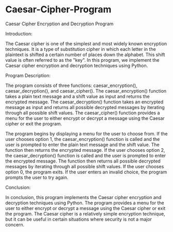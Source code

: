 # Caesar-Cipher-Program

Caesar Cipher Encryption and Decryption Program

Introduction:

The Caesar cipher is one of the simplest and most widely known encryption techniques. It is a type of substitution cipher in which each letter in the plaintext is shifted a certain number of places down the alphabet. This shift value is often referred to as the "key". In this program, we implement the Caesar cipher encryption and decryption techniques using Python.

Program Description:

The program consists of three functions: caesar_encryption(), caesar_decryption(), and caesar_cipher(). The caesar_encryption() function takes a plain text message and a shift value as input and returns the encrypted message. The caesar_decryption() function takes an encrypted message as input and returns all possible decrypted messages by iterating through all possible shift values. The caesar_cipher() function provides a menu for the user to either encrypt or decrypt a message using the Caesar cipher or exit the program.

The program begins by displaying a menu for the user to choose from. If the user chooses option 1, the caesar_encryption() function is called and the user is prompted to enter the plain text message and the shift value. The function then returns the encrypted message. If the user chooses option 2, the caesar_decryption() function is called and the user is prompted to enter the encrypted message. The function then returns all possible decrypted messages by iterating through all possible shift values. If the user chooses option 0, the program exits. If the user enters an invalid choice, the program prompts the user to try again.

Conclusion:

In conclusion, this program implements the Caesar cipher encryption and decryption techniques using Python. The program provides a menu for the user to either encrypt or decrypt a message using the Caesar cipher or exit the program. The Caesar cipher is a relatively simple encryption technique, but it can be useful in certain situations where security is not a major concern.
